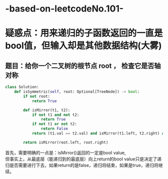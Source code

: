 # -based-on-leetcodeNo.101-
# 疑惑点：用来递归的子函数返回的一直是bool值，但输入却是其他数据结构(大雾)
## 题目：给你一个二叉树的根节点 root ， 检查它是否轴对称
``` python
class Solution:
    def isSymmetric(self, root: Optional[TreeNode]) -> bool:
        if not root:
            return True

        def isMirror(t1, t2):
            if not t1 and not t2:
                return True
            if not t1 or not t2:
                return False
            return (t1.val == t2.val) and isMirror(t1.left, t2.right) and isMirror(t1.right, t2.left)

        return isMirror(root.left, root.right)
```
首先，需要明确的一点是：isMirror()返回的一定是bool value,  
但事实上，从最底层（能递归到的最底层）向上return的bool value只是决定了递归是否需要进行下去，如果return的是false，递归将结束，如果是true，递归将继续。
